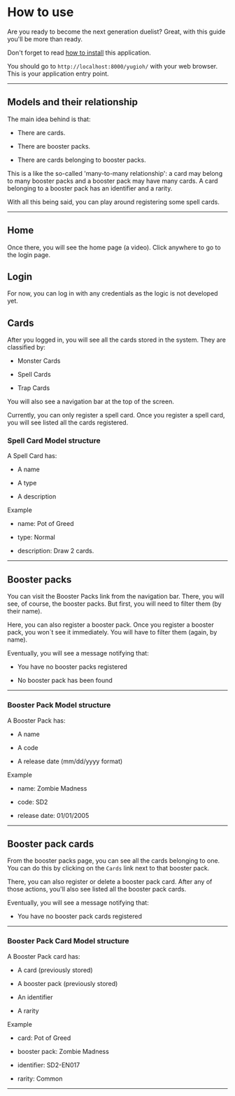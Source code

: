 # How to use

Are you ready to become the next generation duelist? 
Great, with this guide you'll be more than ready.

Don't forget to read [how to install](how-to-install.md) this application.

You should go to `http://localhost:8000/yugioh/` with your web browser.
This is your application entry point.

---

## Models and their relationship

The main idea behind is that:

- There are cards.

- There are booster packs.

- There are cards belonging to booster packs. 

This is a like the so-called 'many-to-many relationship':
a card may belong to many booster packs and a booster pack may have many cards.
A card belonging to a booster pack has an identifier and a rarity.

With all this being said, you can play around registering some spell cards.

---

## Home

Once there, you will see the home page (a video).
Click anywhere to go to the login page.

## Login

For now, you can log in with any credentials as the logic is not developed yet.

## Cards

After you logged in, you will see all the cards stored in the system.
They are classified by:

- Monster Cards

- Spell Cards

- Trap Cards

You will also see a navigation bar at the top of the screen.

Currently, you can only register a spell card.
Once you register a spell card, you will see listed all the cards registered.

### Spell Card Model structure

A Spell Card has:

- A name

- A type

- A description

Example

- name: Pot of Greed

- type: Normal

- description: Draw 2 cards.

---

## Booster packs

You can visit the Booster Packs link from the navigation bar.
There, you will see, of course, the booster packs. 
But first, you will need to filter them (by their name).

Here, you can also register a booster pack.
Once you register a booster pack, you won´t see it immediately. 
You will have to filter them (again, by name).

Eventually, you will see a message notifying that:

- You have no booster packs registered

- No booster pack has been found

---

### Booster Pack Model structure

A Booster Pack has:

- A name

- A code

- A release date (mm/dd/yyyy format)

Example

- name: Zombie Madness

- code: SD2

- release date: 01/01/2005

---

## Booster pack cards

From the booster packs page, you can see all the cards belonging to one.
You can do this by clicking on the `Cards` link next to that booster pack.

There, you can also register or delete a booster pack card.
After any of those actions, you'll also see listed all the booster pack cards.

Eventually, you will see a message notifying that:

- You have no booster pack cards registered

---

### Booster Pack Card Model structure

A Booster Pack card has:

- A card (previously stored)

- A booster pack (previously stored)

- An identifier

- A rarity

Example

- card: Pot of Greed

- booster pack: Zombie Madness

- identifier: SD2-EN017

- rarity: Common

---
